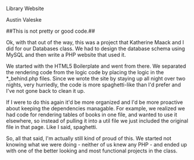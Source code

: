 Library Website

Austin Valeske

##This is not pretty or good code.##

Ok, with that out of the way, this was a project that Katherine Maack and I did for our Databases class. We had to design the database schema using MySQL and then write a PHP website that used it.

We started with the HTML5 Boilerplate and went from there. We separated the rendering code from the logic code by placing the logic in the *_behind.php files. Since we wrote the site by staying up all night over two nights, very hurriedly, the code is more spaghetti-like than I'd prefer and I've not gone back to clean it up.

If I were to do this again it'd be more organized and I'd be more proactive about keeping the dependencies managable. For example, we realized we had code for rendering tables of books in one file, and wanted to use it elsewhere, so instead of pulling it into a util file we just included the original file in that page. Like I said, spaghetti.

So, all that said, I'm actually still kind of proud of this. We started not knowing what we were doing - neither of us knew any PHP - and ended up with one of the better looking and most functional projects in the class.
